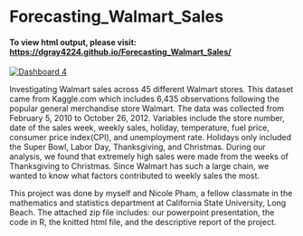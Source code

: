 # Forecasting_Walmart_Sales
#### To view html output, please visit: https://dgray4224.github.io/Forecasting_Walmart_Sales/

<div class='tableauPlaceholder' id='viz1689172391001' style='position: relative'><noscript><a href='#'><img alt='Dashboard 4 ' src='https:&#47;&#47;public.tableau.com&#47;static&#47;images&#47;Wa&#47;Walmart_Sales_16876225842620&#47;Dashboard4&#47;1_rss.png' style='border: none' /></a></noscript><object class='tableauViz'  style='display:none;'><param name='host_url' value='https%3A%2F%2Fpublic.tableau.com%2F' /> <param name='embed_code_version' value='3' /> <param name='site_root' value='' /><param name='name' value='Walmart_Sales_16876225842620&#47;Dashboard4' /><param name='tabs' value='no' /><param name='toolbar' value='yes' /><param name='static_image' value='https:&#47;&#47;public.tableau.com&#47;static&#47;images&#47;Wa&#47;Walmart_Sales_16876225842620&#47;Dashboard4&#47;1.png' /> <param name='animate_transition' value='yes' /><param name='display_static_image' value='yes' /><param name='display_spinner' value='yes' /><param name='display_overlay' value='yes' /><param name='display_count' value='yes' /><param name='language' value='en-US' /><param name='filter' value='publish=yes' /></object></div>          

Investigating Walmart sales across 45 different Walmart stores. 
This dataset came from Kaggle.com which includes 6,435 observations following the popular general merchandise store Walmart. 
The data was collected from February 5, 2010 to October 26, 2012. 
Variables include the store number, date of the sales week, weekly sales, holiday, temperature, fuel price, consumer price index(CPI), and unemployment rate. 
Holidays only included the Super Bowl, Labor Day, Thanksgiving, and Christmas. 
During our analysis, we found that extremely high sales were made from the weeks of Thanksgiving to Christmas. 
Since Walmart has such a large chain, we wanted to know what factors contributed to weekly sales the most. 

This project was done by myself and Nicole Pham, a fellow classmate in the mathematics and statistics department at California State University, Long Beach. 
The attached zip file includes: our powerpoint presentation, the code in R, the knitted html file, and the descriptive report of the project. 
